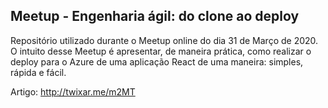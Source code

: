 ## Meetup - Engenharia ágil: do clone ao deploy

Repositório utilizado durante o Meetup online do dia 31 de Março de 2020. O intuito desse Meetup é apresentar, de maneira prática, como realizar o deploy para o Azure de uma aplicação React de uma maneira: simples, rápida e fácil.

Artigo: http://twixar.me/m2MT
